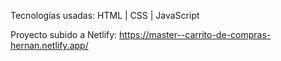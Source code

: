 Tecnologías usadas: HTML | CSS | JavaScript

Proyecto subido a Netlify:
https://master--carrito-de-compras-hernan.netlify.app/
